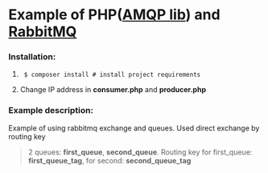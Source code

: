 # Example of PHP([AMQP lib](https://php-amqplib.github.io/php-amqplib/)) and [RabbitMQ](https://www.rabbitmq.com/)

### Installation:
1. ```shell
    $ composer install # install project requirements
    ```
2. Change IP address in **consumer.php** and **producer.php**

### Example description:
Example of using rabbitmq exchange and queues. Used direct exchange by routing key

> 2 queues: **first_queue**, **second_queue**.
> Routing key for first_queue: **first_queue_tag**,
> for second: **second_queue_tag**